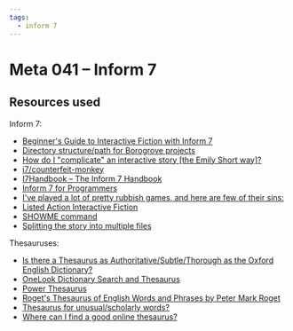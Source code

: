 ```yaml
---
tags:
  - inform 7
---
```


# Meta 041 – Inform 7

## Resources used

Inform 7:

- [Beginner's Guide to Interactive Fiction with Inform 7](https://en.wikibooks.org/wiki/Beginner%27s_Guide_to_Interactive_Fiction_with_Inform_7)
- [Directory structure/path for Borogrove projects](https://intfiction.org/t/-/62947)
- [How do I "complicate" an interactive story [the Emily Short way]?](https://intfiction.org/t/-/53280/5)
- [i7/counterfeit-monkey](https://github.com/i7/counterfeit-monkey)
- [I7Handbook – The Inform 7 Handbook](https://inform-7-handbook.readthedocs.io/en/latest/)
- [Inform 7 for Programmers](http://www.plover.net/~pscion/inform7.html)
- [I've played a lot of pretty rubbish games, and here are few of their sins:](https://intfiction.org/t/-/68148/90)
- [Listed Action Interactive Fiction](https://memalign.github.io/p/listed-action-if.html)
- [SHOWME command](https://intfiction.org/t/-/67421/2)
- [Splitting the story into multiple files](https://intfiction.org/t/-/46246)

Thesauruses:

- [Is there a Thesaurus as Authoritative/Subtle/Thorough as the Oxford English Dictionary?](https://www.reddit.com/comments/bjofgr/)
- [OneLook Dictionary Search and Thesaurus](https://www.onelook.com/)
- [Power Thesaurus](https://www.powerthesaurus.org/)
- [Roget's Thesaurus of English Words and Phrases by Peter Mark Roget](https://www.gutenberg.org/ebooks/10681)
- [Thesaurus for unusual/scholarly words?](https://www.reddit.com/comments/zcft6h/comment/iyw98vo/)
- [Where can I find a good online thesaurus?](https://writing.stackexchange.com/questions/12505/)
